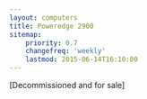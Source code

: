 ```yaml
---
layout: computers
title: Poweredge 2900
sitemap:
    priority: 0.7
    changefreq: 'weekly'
    lastmod: 2015-06-14T16:10:00
---
```

[Decommissioned and for sale]
